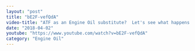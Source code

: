 ```yaml
---
layout: "post"
title: "bE2F-vefQdA"
video-title: "ATF as an Engine Oil substitute?  Let's see what happens!"
date: "2018-04-02"
youtube: "https://www.youtube.com/watch?v=bE2F-vefQdA"
category: "Engine Oil"
---
```

<div class="space-y-1"></div>